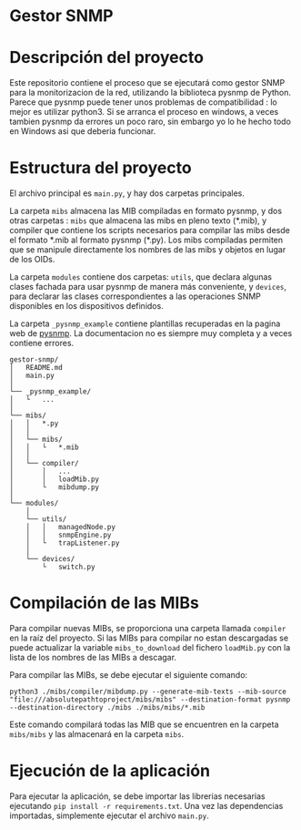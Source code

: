 # Gestor SNMP

# Descripción del proyecto

Este repositorio contiene el proceso que se ejecutará como gestor SNMP para la monitorizacion de la red, utilizando la biblioteca pysnmp de Python. Parece que pysnmp puede tener unos problemas de compatibilidad : lo mejor es utilizar python3. Si se arranca el proceso en windows, a veces tambien pysnmp da errores un poco raro, sin embargo yo lo he hecho todo en Windows asi que deberia funcionar.


# Estructura del proyecto

El archivo principal es `main.py`, y hay dos carpetas principales.

La carpeta `mibs` almacena las MIB compiladas en formato pysnmp, y dos otras carpetas : `mibs` que almacena las mibs en pleno texto (\*.mib), y compiler que contiene los scripts necesarios para compilar las mibs desde el formato \*.mib al formato pysnmp (\*.py). Los mibs compiladas permiten que se manipule directamente los nombres de las mibs y objetos en lugar de los OIDs.

La carpeta `modules` contiene dos carpetas: `utils`, que declara algunas clases fachada para usar pysnmp de manera más conveniente, y `devices`, para declarar las clases correspondientes a las operaciones SNMP disponibles en los dispositivos definidos.

La carpeta `_pysnmp_example` contiene plantillas recuperadas en la pagina web de <a href="https://pysnmp.readthedocs.io/en/latest/">pysnmp</a>. La documentacion no es siempre muy completa y a veces contiene errores.

```
gestor-snmp/
│   README.md
│   main.py   
│
└── _pysnmp_example/
│   └   ...
│
└── mibs/
│   │   *.py
│   │   
│   └── mibs/
│   │   └   *.mib
│   │   
│   └── compiler/
│       │   ...
│       │   loadMib.py
│       └   mibdump.py
│   
└── modules/
    │
    └── utils/
    │   │   managedNode.py
    │   │   snmpEngine.py
    │   └   trapListener.py
    │
    └── devices/
        └   switch.py
```

# Compilación de las MIBs

Para compilar nuevas MIBs, se proporciona una carpeta llamada `compiler` en la raíz del proyecto. Si las MIBs para compilar no estan descargadas se puede actualizar la variable `mibs_to_download` del fichero `loadMib.py` con la lista de los nombres de las MIBs a descagar.

Para compilar las MIBs, se debe ejecutar el siguiente comando:

```
python3 ./mibs/compiler/mibdump.py --generate-mib-texts --mib-source "file:///absolutepathtoproject/mibs/mibs" --destination-format pysnmp --destination-directory ./mibs ./mibs/mibs/*.mib
```

Este comando compilará todas las MIB que se encuentren en la carpeta `mibs/mibs` y las almacenará en la carpeta `mibs`.

# Ejecución de la aplicación

Para ejecutar la aplicación, se debe importar las librerias necesarias ejecutando `pip install -r requirements.txt`. Una vez las dependencias importadas, simplemente ejecutar el archivo `main.py`.
